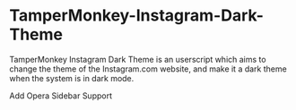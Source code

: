 # TamperMonkey-Instagram-Dark-Theme
TamperMonkey Instagram Dark Theme is an userscript which aims to change the theme of the Instagram.com website, and make it a dark theme when the system is in dark mode.

Add Opera Sidebar Support